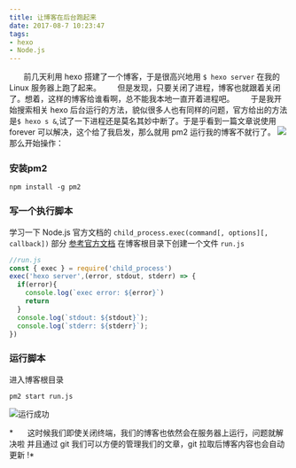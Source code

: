 ```yaml
---
title: 让博客在后台跑起来
date: 2017-08-7 10:23:47
tags:
- hexo
- Node.js
---
```

    前几天利用 hexo 搭建了一个博客，于是很高兴地用 `$ hexo server` 在我的 Linux 服务器上跑了起来。
    但是发现，只要关闭了进程，博客也就跟着关闭了。想着，这样的博客给谁看啊，总不能我本地一直开着进程吧。
    于是我开始搜索相关 hexo 后台运行的方法，貌似很多人也有同样的问题，官方给出的方法是`$ hexo s &`,试了一下进程还是莫名其妙中断了。于是乎看到一篇文章说使用 forever 可以解决，这个给了我启发，那么就用 pm2 运行我的博客不就行了。
![](http://upload-images.jianshu.io/upload_images/5304624-9caa56776ae9e9b9.png?imageMogr2/auto-orient/strip%7CimageView2/2/w/800)
那么开始操作：
### 安装pm2
```
npm install -g pm2
```
### 写一个执行脚本
学习一下 Node.js 官方文档的 `child_process.exec(command[, options][, callback])` 部分
[参考官方文档](https://nodejs.org/api/child_process.html#child_process_child_process_exec_command_options_callback "Node.js 官方文档")
在博客根目录下创建一个文件 `run.js`
``` JavaScript
//run.js
const { exec } = require('child_process')
exec('hexo server',(error, stdout, stderr) => {
  if(error){
    console.log(`exec error: ${error}`)
    return
  }
  console.log(`stdout: ${stdout}`);
  console.log(`stderr: ${stderr}`);
})
```
### 运行脚本
进入博客根目录
```
pm2 start run.js
```

![运行成功](http://upload-images.jianshu.io/upload_images/5304624-dbb6493f1043754e.png?imageMogr2/auto-orient/strip%7CimageView2/2/w/800)

*    这时候我们即使关闭终端，我们的博客也依然会在服务器上运行，问题就解决啦
并且通过 git 我们可以方便的管理我们的文章，git 拉取后博客内容也会自动更新 !*
